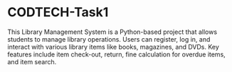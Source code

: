 # CODTECH-Task1
This Library Management System is a Python-based project that allows students to manage library operations. Users can register, log in, and interact with various library items like books, magazines, and DVDs. Key features include item check-out, return, fine calculation for overdue items, and item search. 

